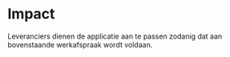 Impact
======

Leveranciers dienen de applicatie aan te passen zodanig dat aan bovenstaande
werkafspraak wordt voldaan.
